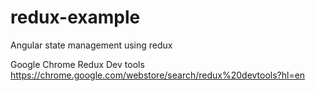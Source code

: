 # redux-example
Angular state management using redux

Google Chrome Redux Dev tools
https://chrome.google.com/webstore/search/redux%20devtools?hl=en

